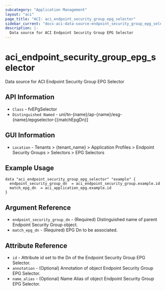 ```yaml
---
subcategory: "Application Management"
layout: "aci"
page_title: "ACI: aci_endpoint_security_group_epg_selector"
sidebar_current: "docs-aci-data-source-endpoint_security_group_epg_selector"
description: |-
  Data source for ACI Endpoint Security Group EPG Selector
---
```


# aci_endpoint_security_group_epg_selector #

Data source for ACI Endpoint Security Group EPG Selector


## API Information ##

* `Class` - fvEPgSelector
* `Distinguished Named` - uni/tn-{name}/ap-{name}/esg-{name}/epgselector-[{matchEpgDn}]

## GUI Information ##

* `Location` - Tenants > {tenant_name} > Application Profiles > Endpoint Security Groups > Selectors > EPG Selectors


## Example Usage ##

```hcl
data "aci_endpoint_security_group_epg_selector" "example" {
  endpoint_security_group_dn  = aci_endpoint_security_group.example.id
  match_epg_dn  = aci_application_epg.example.id 
}
```

## Argument Reference ##

* `endpoint_security_group_dn` - (Required) Distinguished name of parent Endpoint Security Group object.
* `match_epg_dn` - (Required) EPG Dn to be associated. 

## Attribute Reference ##
* `id` - Attribute id set to the Dn of the Endpoint Security Group EPG Selector.
* `annotation` - (Optional) Annotation of object Endpoint Security Group EPG Selector.
* `name_alias` - (Optional) Name Alias of object Endpoint Security Group EPG Selector.

